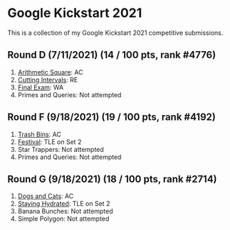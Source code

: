 # Google Kickstart 2021
This is a collection of my Google Kickstart 2021 competitive submissions.

## Round D (7/11/2021) (14 / 100 pts, rank #4776)

1. [Arithmetic Square](https://github.com/binjang/Google-Kickstart-2021/blob/main/2021D_1): AC
2. [Cutting Intervals](https://github.com/binjang/Google-Kickstart-2021/blob/main/2021D_2.java): RE
3. [Final Exam](https://github.com/binjang/Google-Kickstart-2021/blob/main/2021D_3.java): WA
4. Primes and Queries: Not attempted

## Round F (9/18/2021) (19 / 100 pts, rank #4192)

1. [Trash Bins](https://github.com/binjang/Google-Kickstart-2021/blob/main/2021F_1.py): AC
2. [Festival](https://github.com/binjang/Google-Kickstart-2021/blob/main/2021F_2.py): TLE on Set 2
3. Star Trappers: Not attempted
4. Primes and Queries: Not attempted

## Round G (9/18/2021) (18 / 100 pts, rank #2714)

1. [Dogs and Cats](https://github.com/binjang/Google-Kickstart-2021/blob/main/2021G_1.py): AC
2. [Staying Hydrated](https://github.com/binjang/Google-Kickstart-2021/blob/main/2021G_2.py): TLE on Set 2
3. Banana Bunches: Not attempted
4. Simple Polygon: Not attempted
